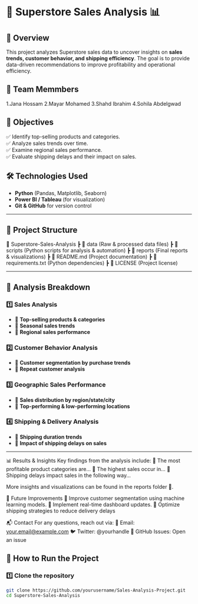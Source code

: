 # 🏪 Superstore Sales Analysis 📊  

## 📌 Overview  
This project analyzes Superstore sales data to uncover insights on **sales trends, customer behavior, and shipping efficiency**. The goal is to provide data-driven recommendations to improve profitability and operational efficiency.  

## 👥 Team Memmbers 
1.Jana Hossam
2.Mayar Mohamed
3.Shahd Ibrahim
4.Sohila Abdelgwad

## 🔹 Objectives  
✅ Identify top-selling products and categories.  
✅ Analyze sales trends over time.  
✅ Examine regional sales performance.  
✅ Evaluate shipping delays and their impact on sales.  

## 🛠️ Technologies Used  
- **Python** (Pandas, Matplotlib, Seaborn)  
- **Power BI / Tableau** (for visualization)  
- **Git & GitHub** for version control  
 
---

## 📂 Project Structure  
📁 Superstore-Sales-Analysis
┣ 📂 data (Raw & processed data files)
┣ 📂 scripts (Python scripts for analysis & automation)
┣ 📂 reports (Final reports & visualizations)
┣ 📜 README.md (Project documentation)
┣ 📜 requirements.txt (Python dependencies)
┣ 📜 LICENSE (Project license)


---

## 🔎 Analysis Breakdown  

### **1️⃣ Sales Analysis**  
- 🔹 **Top-selling products & categories**  
- 🔹 **Seasonal sales trends**  
- 🔹 **Regional sales performance**  

### **2️⃣ Customer Behavior Analysis**  
- 🔹 **Customer segmentation by purchase trends**  
- 🔹 **Repeat customer analysis**  

### **3️⃣ Geographic Sales Performance**  
- 🔹 **Sales distribution by region/state/city**  
- 🔹 **Top-performing & low-performing locations**  

### **4️⃣ Shipping & Delivery Analysis**  
- 🔹 **Shipping duration trends**  
- 🔹 **Impact of shipping delays on sales**  

---

📊 Results & Insights
Key findings from the analysis include:
📌 The most profitable product categories are…
📌 The highest sales occur in…
📌 Shipping delays impact sales in the following way…

More insights and visualizations can be found in the reports folder 📂.

📌 Future Improvements
🔹 Improve customer segmentation using machine learning models.
🔹 Implement real-time dashboard updates.
🔹 Optimize shipping strategies to reduce delivery delays

📬 Contact
For any questions, reach out via:
📩 Email: your.email@example.com
🐦 Twitter: @yourhandle
📌 GitHub Issues: Open an issue

## 🚀 How to Run the Project  

### **1️⃣ Clone the repository**  
```bash
git clone https://github.com/yourusername/Sales-Analysis-Project.git
cd Superstore-Sales-Analysis











